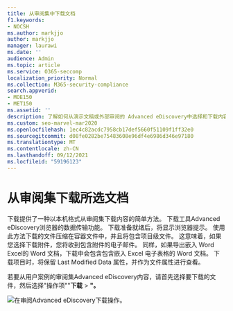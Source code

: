 ```yaml
---
title: 从审阅集中下载文档
f1.keywords:
- NOCSH
ms.author: markjjo
author: markjjo
manager: laurawi
ms.date: ''
audience: Admin
ms.topic: article
ms.service: O365-seccomp
localization_priority: Normal
ms.collection: M365-security-compliance
search.appverid:
- MOE150
- MET150
ms.assetid: ''
description: 了解如何从演示文稿或外部审阅的 Advanced eDiscovery中选择和下载内容。
ms.custom: seo-marvel-mar2020
ms.openlocfilehash: 1ec4c82acdc7958cb17def5660f51109f1ff32e0
ms.sourcegitcommit: d08fe0282be75483608e96df4e6986d346e97180
ms.translationtype: MT
ms.contentlocale: zh-CN
ms.lasthandoff: 09/12/2021
ms.locfileid: "59196123"
---
```

# <a name="download-selected-documents-from-a-review-set"></a>从审阅集下载所选文档

下载提供了一种以本机格式从审阅集下载内容的简单方法。 下载工具Advanced eDiscovery浏览器的数据传输功能。 下载准备就绪后，将显示浏览器提示。 使用此方法下载的文件压缩在容器文件中，并且将包含项目级文件。 这意味着，如果您选择下载附件，您将收到包含附件的电子邮件。 同样，如果导出嵌入 Word Excel的 Word 文档，下载中会包含包含嵌入 Excel 电子表格的 Word 文档。 下载项目时，将保留 Last Modified Data 属性，并作为文件属性进行查看。

若要从用户案例的审阅集Advanced eDiscovery内容，请首先选择要下载的文件，然后选择"操作项""**下载**  >  **"。**

![在审阅Advanced eDiscovery下载操作。](../media/eDiscoDownload.png)
